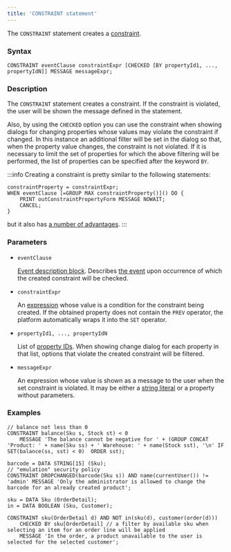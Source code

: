 ```yaml
---
title: 'CONSTRAINT statement'
---
```


The `CONSTRAINT` statement creates a [constraint](Constraints.md).

### Syntax

```
CONSTRAINT eventClause constraintExpr [CHECKED [BY propertyId1, ..., propertyIdN]] MESSAGE messageExpr;
```

### Description

The `CONSTRAINT` statement creates a constraint. If the constraint is violated, the user will be shown the message defined in the statement.

Also, by using the `CHECKED` option you can use the constraint when showing dialogs for changing properties whose values may violate the constraint if changed. In this instance an additional filter will be set in the dialog so that, when the property value changes, the constraint is not violated. If it is necessary to limit the set of properties for which the above filtering will be performed, the list of properties can be specified after the keyword `BY`.


:::info
Creating a constraint is pretty similar to the following statements:

```lsf
constraintProperty = constraintExpr;
WHEN eventClause [=GROUP MAX constraintProperty()]() DO {
    PRINT outConstraintPropertyForm MESSAGE NOWAIT;
    CANCEL;
}
```

but it also has [a number of advantages](Constraints.md).
:::

### Parameters

- `eventClause`

    [Event description block](Event_description_block.md). Describes [the event](Events.md) upon occurrence of which the created constraint will be checked.

- `constraintExpr`

    An [expression](Expression.md) whose value is a condition for the constraint being created. If the obtained property does not contain the `PREV` operator, the platform automatically wraps it into the `SET` operator.

- `propertyId1, ..., propertyIdN`

    List of [property IDs](IDs.md#propertyid). When showing change dialog for each property in that list, options that violate the created constraint will be filtered.

- `messageExpr`

    An expression whose value is shown as a message to the user when the set constraint is violated. It may be either a [string literal](IDs.md#strliteral) or a property without parameters.

### Examples


```lsf
// balance not less than 0
CONSTRAINT balance(Sku s, Stock st) < 0
    MESSAGE 'The balance cannot be negative for ' + (GROUP CONCAT 'Product: ' + name(Sku ss) + ' Warehouse: ' + name(Stock sst), '\n' IF SET(balance(ss, sst) < 0)  ORDER sst);

barcode = DATA STRING[15] (Sku);
// "emulation" security policy
CONSTRAINT DROPCHANGED(barcode(Sku s)) AND name(currentUser()) != 'admin' MESSAGE 'Only the administrator is allowed to change the barcode for an already created product';

sku = DATA Sku (OrderDetail);
in = DATA BOOLEAN (Sku, Customer);

CONSTRAINT sku(OrderDetail d) AND NOT in(sku(d), customer(order(d)))
    CHECKED BY sku[OrderDetail] // a filter by available sku when selecting an item for an order line will be applied
    MESSAGE 'In the order, a product unavailable to the user is selected for the selected customer';
```

